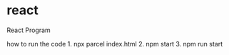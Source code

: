 # react
React Program

how to run the code 
    1. npx parcel index.html
    2. npm start
    3. npm run start

